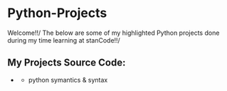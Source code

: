 # Python-Projects
Welcome!!/
The below are some of my highlighted Python projects done during my time learning at stanCode!!/


## My Projects Source Code:
* []()
  * python symantics & syntax
